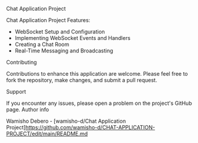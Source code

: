 Chat Application Project

Chat Application Project Features:
  - WebSocket Setup and Configuration
  - Implementing WebSocket Events and Handlers
  - Creating a Chat Room
  - Real-Time Messaging and Broadcasting

Contributing

Contributions to enhance this application are welcome. Please feel free to fork the repository, make changes, and submit a pull request.

Support

If you encounter any issues, please open a problem on the project's GitHub page. Author info

Wamisho Debero - [wamisho-d/Chat Application Project]https://github.com/wamisho-d/CHAT-APPLICATION-PROJECT/edit/main/README.md
